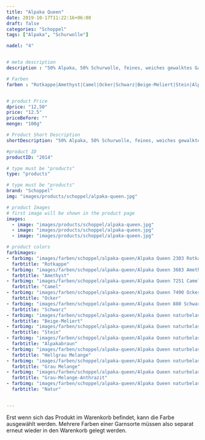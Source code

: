 ```yaml
---
title: "Alpaka Queen"
date: 2019-10-17T11:22:16+06:00
draft: false
categories: "Schoppel"
tags: ["Alpaka", "Schurwolle"]

nadel: "4"	


# meta description
description : "50% Alpaka, 50% Schurwolle, feines, weiches gewalktes Garn für Herbst und Winter"

# Farben
farben : "Rotkappe|Amethyst|Camel|Ocker|Schwarz|Beige-Meliert|Stein|Alpakabraun|Hellgrau Melange|Grau Melange|Grau-Melange-Anthrazit|Natur"


# product Price
dprice: "12,50"
price: "12.5"
priceBefore: ""
menge: "100g"

# Product Short Description
shortDescription: "50% Alpaka, 50% Schurwolle, feines, weiches gewalktes Garn für Herbst und Winter"

#product ID
productID: "2014"

# type must be "products"
type: "products"

# type must be "products"
brand: "Schoppel"
img: "images/products/schoppel/alpaka-queen.jpg"   

# product Images
# first image will be shown in the product page
images:
  - image: "images/products/schoppel/alpaka-queen.jpg"
  - image: "images/products/schoppel/alpaka-queen.jpg"
  - image: "images/products/schoppel/alpaka-queen.jpg"

# product colors
farbimages:
- farbimg: "images/farben/schoppel/alpaka-queen/Alpaka Queen 2303 Rotkappe.jpg"
  farbtitle: "Rotkappe"
- farbimg: "images/farben/schoppel/alpaka-queen/Alpaka Queen 3683 Amethyst.jpg"
  farbtitle: "Amethyst"
- farbimg: "images/farben/schoppel/alpaka-queen/Alpaka Queen 7251 Camel.jpg"
  farbtitle: "Camel"
- farbimg: "images/farben/schoppel/alpaka-queen/Alpaka Queen 7490 Ocker.jpg"
  farbtitle: "Ocker"
- farbimg: "images/farben/schoppel/alpaka-queen/Alpaka Queen 880 Schwarz.jpg"
  farbtitle: "Schwarz"
- farbimg: "images/farben/schoppel/alpaka-queen/Alpaka Queen naturbelassen 7130 Beige-Meliert.jpg"
  farbtitle: "Beige-Meliert"
- farbimg: "images/farben/schoppel/alpaka-queen/Alpaka Queen naturbelassen 7233 Stein.jpg"
  farbtitle: "Stein"
- farbimg: "images/farben/schoppel/alpaka-queen/Alpaka Queen naturbelassen 7873 Alpakabraun.jpg"
  farbtitle: "Alpakabraun"
- farbimg: "images/farben/schoppel/alpaka-queen/Alpaka Queen naturbelassen 9220m Hellgrau Melange.jpg"
  farbtitle: "Hellgrau Melange"
- farbimg: "images/farben/schoppel/alpaka-queen/Alpaka Queen naturbelassen 9680 Grau Melange.jpg"
  farbtitle: "Grau Melange" 
- farbimg: "images/farben/schoppel/alpaka-queen/Alpaka Queen naturbelassen 9755 Grau-Melange-Anthrazit.jpg"
  farbtitle: "Grau-Melange-Anthrazit"
- farbimg: "images/farben/schoppel/alpaka-queen/Alpaka Queen naturbelassen 980 Natur.jpg"
  farbtitle: "Natur"


---
```


Erst wenn sich das Produkt im Warenkorb befindet, kann die Farbe ausgewählt werden.
Mehrere Farben einer Garnsorte müssen also separat erneut wieder in den Warenkorb gelegt werden.
